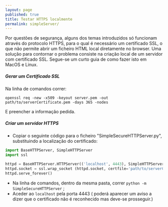 ```yaml
---
layout: page
published: true
title: Testar HTTPS localmente
permalink: simpleServer/
---
```


Por questões de segurança, alguns dos temas introduzidos só funcionam através do protocolo HTTPS, para o qual é necessário um certificado SSL, o que não permite abrir um ficheiro HTML local diretamente no browser.
Uma solução para contornar o problema consiste na criação local de um servidor com certificado SSL.
Segue-se um curto guia de como fazer isto em MacOS e Linux. 

##### Gerar um Certificado SSL
Na linha de comandos correr: 

```
openssl req -new -x509 -keyout server.pem -out path/to/serverCertificate.pem -days 365 -nodes
```
E preencher a informação pedida.

##### Criar um servidor HTTPS
- Copiar o seguinte código para o ficheiro "SimpleSecureHTTPServer.py", substituindo a localização do certificado:
 
```python
import BaseHTTPServer, SimpleHTTPServer
import ssl

httpd = BaseHTTPServer.HTTPServer(('localhost', 4443), SimpleHTTPServer.SimpleHTTPRequestHandler)
httpd.socket = ssl.wrap_socket (httpd.socket, certfile='path/to/serverCertificate.pem', server_side=True)
httpd.serve_forever()
```
- Na linha de comandos, dentro da mesma pasta, correr `python -m SimpleSecureHTTPServer` ;
- Aceder ao `localhost` pela porta 4443 (
poderá aparecer um aviso a dizer que o certificado não é reconhecido mas deve-se prosseguir.)

